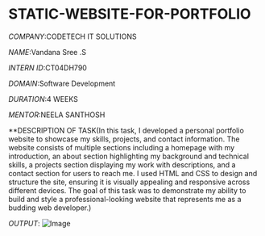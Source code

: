  # STATIC-WEBSITE-FOR-PORTFOLIO
 *COMPANY*:CODETECH IT SOLUTIONS
 
 *NAME*:Vandana Sree .S
 
 *INTERN ID*:CT04DH790
 
 *DOMAIN*:Software Development
 
 *DURATION*:4 WEEKS
 
 *MENTOR*:NEELA SANTHOSH

 **DESCRIPTION OF TASK(In this task, I developed a personal portfolio website to showcase my skills, projects, and contact information. The website consists of multiple sections including a homepage with my introduction, an about section highlighting my background and technical skills, a projects section displaying my work with descriptions, and a contact section for users to reach me. I used HTML and CSS to design and structure the site, ensuring it is visually appealing and responsive across different devices. The goal of this task was to demonstrate my ability to build and style a professional-looking website that represents me as a budding web developer.)

*OUTPUT*: ![Image](https://github.com/user-attachments/assets/f9989a06-cdf1-400f-aa4d-21de07c589e6)
 
